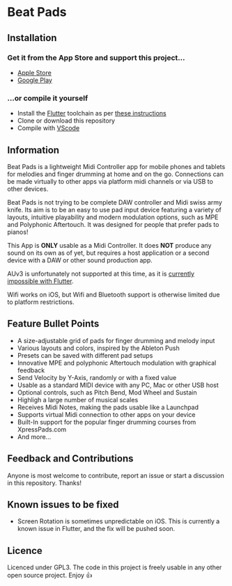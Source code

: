 # Beat Pads

## Installation

### Get it from the App Store and support this project...

- [Apple Store](https://apps.apple.com/us/app/beat-pads/id1633882803)
- [Google Play](https://play.google.com/store/apps/details?id=io.anzio.beat_pads&hl=en_AU&gl=US&pli=1)

### ...or compile it yourself

- Install the [Flutter](https://flutter.dev/) toolchain as per [these instructions](https://docs.flutter.dev/get-started/install)
- Clone or download this repository
- Compile with [VScode](https://code.visualstudio.com/)

## Information

Beat Pads is a lightweight Midi Controller app for mobile phones and tablets for melodies and finger drumming at home and on the go. Connections can be made virtually to other apps via platform midi channels or via USB to other devices.

Beat Pads is not trying to be complete DAW controller and Midi swiss army knife. Its aim is to be an easy to use pad input device featuring a variety of layouts, intuitive playability and modern modulation options, such as MPE and Polyphonic Aftertouch. It was designed for people that prefer pads to pianos!

This App is **ONLY** usable as a Midi Controller. It does **NOT** produce any sound on its own as of yet, but requires a host application or a second device with a DAW or other sound production app.

AUv3 is unfortunately not supported at this time, as it is [currently impossible with Flutter](https://github.com/flutter/flutter/issues/16092).

Wifi works on iOS, but Wifi and Bluetooth support is otherwise limited due to platform restrictions.

## Feature Bullet Points

- A size-adjustable grid of pads for finger drumming and melody input
- Various layouts and colors, inspired by the Ableton Push
- Presets can be saved with different pad setups
- Innovative MPE and polyphonic Aftertouch modulation with graphical feedback
- Send Velocity by Y-Axis, randomly or with a fixed value
- Usable as a standard MIDI device with any PC, Mac or other USB host
- Optional controls, such as Pitch Bend, Mod Wheel and Sustain
- Highligh a large number of musical scales
- Receives Midi Notes, making the pads usable like a Launchpad
- Supports virtual Midi connection to other apps on your device
- Built-In support for the popular finger drumming courses from XpressPads.com
- And more...

## Feedback and Contributions

Anyone is most welcome to contribute, report an issue or start a discussion in this repository. Thanks!

## Known issues to be fixed

- Screen Rotation is sometimes unpredictable on iOS. This is currently a known issue in Flutter, and the fix will be pushed soon.

## Licence

Licenced under GPL3. The code in this project is freely usable in any other open source project. Enjoy 👍
